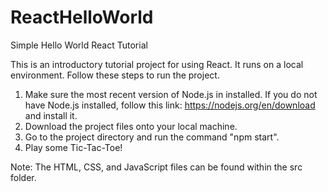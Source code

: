 # ReactHelloWorld
Simple Hello World React Tutorial

This is an introductory tutorial project for using React. It runs on a local environment. Follow these steps to run the project.
  1. Make sure the most recent version of Node.js in installed. If you do not have Node.js installed, follow this link: https://nodejs.org/en/download and install it.
  2. Download the project files onto your local machine.
  3. Go to the project directory and run the command "npm start".
  4. Play some Tic-Tac-Toe!

Note: The HTML, CSS, and JavaScript files can be found within the src folder.
